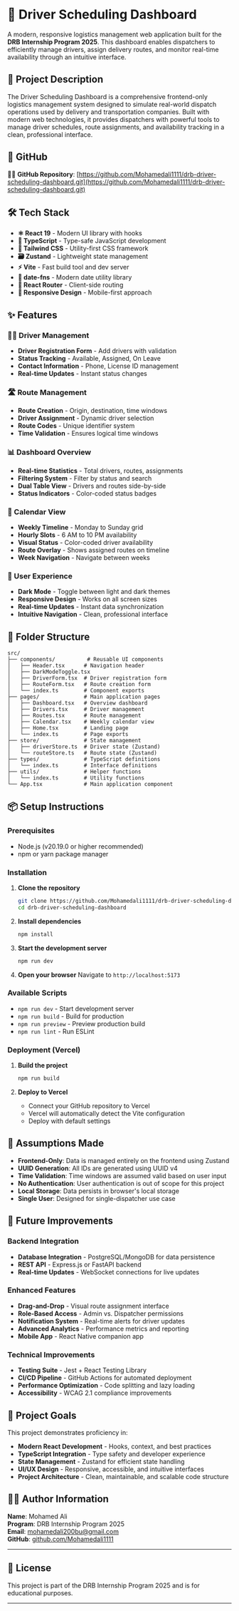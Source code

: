 # 🚛 Driver Scheduling Dashboard

A modern, responsive logistics management web application built for the **DRB Internship Program 2025**. This dashboard enables dispatchers to efficiently manage drivers, assign delivery routes, and monitor real-time availability through an intuitive interface.

## 📌 Project Description

The Driver Scheduling Dashboard is a comprehensive frontend-only logistics management system designed to simulate real-world dispatch operations used by delivery and transportation companies. Built with modern web technologies, it provides dispatchers with powerful tools to manage driver schedules, route assignments, and availability tracking in a clean, professional interface.

## 🚀 GitHub

🧑‍💻 **GitHub Repository**: [https://github.com/Mohamedali1111/drb-driver-scheduling-dashboard.git](https://github.com/Mohamedali1111/drb-driver-scheduling-dashboard.git)

## 🛠️ Tech Stack

- **⚛️ React 19** - Modern UI library with hooks
- **📘 TypeScript** - Type-safe JavaScript development
- **🎨 Tailwind CSS** - Utility-first CSS framework
- **🗃️ Zustand** - Lightweight state management
- **⚡ Vite** - Fast build tool and dev server
- **📅 date-fns** - Modern date utility library
- **🧭 React Router** - Client-side routing
- **📱 Responsive Design** - Mobile-first approach

## ✨ Features

### 🧑‍✈️ Driver Management
- **Driver Registration Form** - Add drivers with validation
- **Status Tracking** - Available, Assigned, On Leave
- **Contact Information** - Phone, License ID management
- **Real-time Updates** - Instant status changes

### 🛣️ Route Management
- **Route Creation** - Origin, destination, time windows
- **Driver Assignment** - Dynamic driver selection
- **Route Codes** - Unique identifier system
- **Time Validation** - Ensures logical time windows

### 📊 Dashboard Overview
- **Real-time Statistics** - Total drivers, routes, assignments
- **Filtering System** - Filter by status and search
- **Dual Table View** - Drivers and routes side-by-side
- **Status Indicators** - Color-coded status badges

### 📅 Calendar View
- **Weekly Timeline** - Monday to Sunday grid
- **Hourly Slots** - 6 AM to 10 PM availability
- **Visual Status** - Color-coded driver availability
- **Route Overlay** - Shows assigned routes on timeline
- **Week Navigation** - Navigate between weeks

### 🎨 User Experience
- **Dark Mode** - Toggle between light and dark themes
- **Responsive Design** - Works on all screen sizes
- **Real-time Updates** - Instant data synchronization
- **Intuitive Navigation** - Clean, professional interface

## 📂 Folder Structure

```
src/
├── components/          # Reusable UI components
│   ├── Header.tsx      # Navigation header
│   ├── DarkModeToggle.tsx
│   ├── DriverForm.tsx  # Driver registration form
│   ├── RouteForm.tsx   # Route creation form
│   └── index.ts        # Component exports
├── pages/              # Main application pages
│   ├── Dashboard.tsx   # Overview dashboard
│   ├── Drivers.tsx     # Driver management
│   ├── Routes.tsx      # Route management
│   ├── Calendar.tsx    # Weekly calendar view
│   ├── Home.tsx        # Landing page
│   └── index.ts        # Page exports
├── store/              # State management
│   ├── driverStore.ts  # Driver state (Zustand)
│   └── routeStore.ts   # Route state (Zustand)
├── types/              # TypeScript definitions
│   └── index.ts        # Interface definitions
├── utils/              # Helper functions
│   └── index.ts        # Utility functions
└── App.tsx             # Main application component
```

## 📦 Setup Instructions

### Prerequisites
- Node.js (v20.19.0 or higher recommended)
- npm or yarn package manager

### Installation

1. **Clone the repository**
   ```bash
   git clone https://github.com/Mohamedali1111/drb-driver-scheduling-dashboard.git
   cd drb-driver-scheduling-dashboard
   ```

2. **Install dependencies**
   ```bash
   npm install
   ```

3. **Start the development server**
   ```bash
   npm run dev
   ```

4. **Open your browser**
   Navigate to `http://localhost:5173`

### Available Scripts

- `npm run dev` - Start development server
- `npm run build` - Build for production
- `npm run preview` - Preview production build
- `npm run lint` - Run ESLint

### Deployment (Vercel)

1. **Build the project**
   ```bash
   npm run build
   ```

2. **Deploy to Vercel**
   - Connect your GitHub repository to Vercel
   - Vercel will automatically detect the Vite configuration
   - Deploy with default settings

## 📌 Assumptions Made

- **Frontend-Only**: Data is managed entirely on the frontend using Zustand
- **UUID Generation**: All IDs are generated using UUID v4
- **Time Validation**: Time windows are assumed valid based on user input
- **No Authentication**: User authentication is out of scope for this project
- **Local Storage**: Data persists in browser's local storage
- **Single User**: Designed for single-dispatcher use case

## 🔮 Future Improvements

### Backend Integration
- **Database Integration** - PostgreSQL/MongoDB for data persistence
- **REST API** - Express.js or FastAPI backend
- **Real-time Updates** - WebSocket connections for live updates

### Enhanced Features
- **Drag-and-Drop** - Visual route assignment interface
- **Role-Based Access** - Admin vs. Dispatcher permissions
- **Notification System** - Real-time alerts for driver updates
- **Advanced Analytics** - Performance metrics and reporting
- **Mobile App** - React Native companion app

### Technical Improvements
- **Testing Suite** - Jest + React Testing Library
- **CI/CD Pipeline** - GitHub Actions for automated deployment
- **Performance Optimization** - Code splitting and lazy loading
- **Accessibility** - WCAG 2.1 compliance improvements

## 🎯 Project Goals

This project demonstrates proficiency in:
- **Modern React Development** - Hooks, context, and best practices
- **TypeScript Integration** - Type safety and developer experience
- **State Management** - Zustand for efficient state handling
- **UI/UX Design** - Responsive, accessible, and intuitive interfaces
- **Project Architecture** - Clean, maintainable, and scalable code structure

## 👨‍💻 Author Information

**Name**: Mohamed Ali  
**Program**: DRB Internship Program 2025  
**Email**: mohamedali200bu@gmail.com  
**GitHub**: [github.com/Mohamedali1111](https://github.com/Mohamedali1111)  

---

## 📄 License

This project is part of the DRB Internship Program 2025 and is for educational purposes.

---
